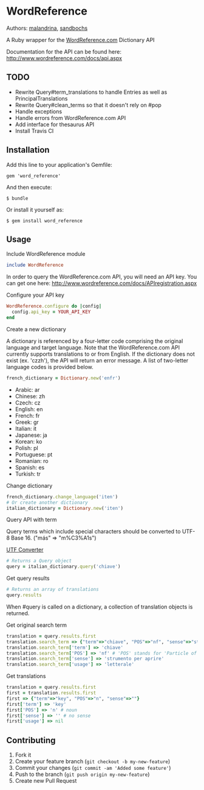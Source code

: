 # WordReference

Authors: [malandrina](https://github.com/malandrina), [sandbochs](https://github.com/sandbochs)

A Ruby wrapper for the [WordReference.com](http://www.wordreference.com) Dictionary API

Documentation for the API can be found here: http://www.wordreference.com/docs/api.aspx 

## TODO

- Rewrite Query#term_translations to handle Entries as well as
  PrincipalTranslations
- Rewrite Query#clean_terms so that it doesn't rely on #pop
- Handle exceptions
- Handle errors from WordReference.com API
- Add interface for thesaurus API
- Install Travis CI

## Installation

Add this line to your application's Gemfile:

    gem 'word_reference'

And then execute:

    $ bundle

Or install it yourself as:

    $ gem install word_reference

## Usage

Include WordReference module

```ruby
include WordReference
```

In order to query the WordReference.com API, you will need an API key. You can get one here: http://www.wordreference.com/docs/APIregistration.aspx

Configure your API key

```ruby
WordReference.configure do |config|
  config.api_key = YOUR_API_KEY
end
```

Create a new dictionary

A dictionary is referenced by a four-letter code comprising the original language and target language. Note that the WordReference.com API currently supports translations to or from English. If the dictionary does not exist (ex. 'czzh'), the API will return an error message. A list of two-letter language codes is provided below.

```ruby
french_dictionary = Dictionary.new('enfr')
```

- Arabic:     ar
- Chinese:    zh
- Czech:      cz
- English:    en
- French:     fr
- Greek:      gr
- Italian:    it
- Japanese:   ja
- Korean:     ko
- Polish:     pl
- Portuguese: pt
- Romanian:   ro
- Spanish:    es
- Turkish:    tr

Change dictionary

```ruby
french_dictionary.change_language('iten')
# Or create another dictionary
italian_dictionary = Dictionary.new('iten')
```

Query API with term

Query terms which include special characters should be converted to UTF-8 Base 16. ("más" => "m%C3%A1s")

[UTF Converter](http://macchiato.com/unicode/convert.html)

```ruby
# Returns a Query object
query = italian_dictionary.query('chiave')
```

Get query results

```ruby
# Returns an array of translations
query.results
```

When #query is called on a dictionary, a collection of translation objects is returned.

Get original search term

```ruby
translation = query.results.first
translation.search_term => {"term"=>"chiave", "POS"=>"nf", "sense"=>"strumento per aprire", "usage"=>"letterale"}
translation.search_term['term'] => 'chiave'
translation.search_term['POS'] => 'nf' # 'POS' stands for 'Particle of Speech'
translation.search_term['sense'] => 'strumento per aprire'
translation.search_term['usage'] => 'letterale'
```

Get translations

```ruby
translation = query.results.first
first = translation.results.first
first => {"term"=>"key", "POS"=>"n", "sense"=>""}
first['term'] => 'key'
first['POS'] => 'n' # noun
first['sense'] => '' # no sense
first['usage'] => nil
```

## Contributing

1. Fork it
2. Create your feature branch (`git checkout -b my-new-feature`)
3. Commit your changes (`git commit -am 'Added some feature'`)
4. Push to the branch (`git push origin my-new-feature`)
5. Create new Pull Request
